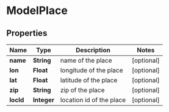 # ModelPlace

## Properties
Name | Type | Description | Notes
------------ | ------------- | ------------- | -------------
**name** | **String** | name of the place |  [optional]
**lon** | **Float** | longitude of the place |  [optional]
**lat** | **Float** | latitude of the place |  [optional]
**zip** | **String** | zip of the place |  [optional]
**locId** | **Integer** | location id of the place |  [optional]
